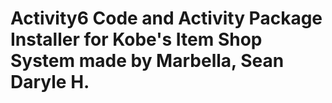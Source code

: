 # Activity6 Code and Activity Package Installer for Kobe's Item Shop System made by Marbella, Sean Daryle H.
